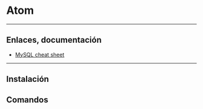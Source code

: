 # Atom

---

## Enlaces, documentación

* [MySQL cheat sheet](http://staff.washington.edu/weller/mysql/)

---

## Instalación

## Comandos

